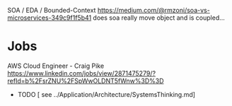 SOA / EDA / Bounded-Context
https://medium.com/@rmzoni/soa-vs-microservices-349c9f1f5b41
does soa really move object and is coupled...



# Jobs

AWS Cloud Engineer - Craig Pike
https://www.linkedin.com/jobs/view/2871475279/?refId=b%2FsrZNU%2FSpWwOLDNT5fWnw%3D%3D


- TODO [ see ../Application/Architecture/SystemsThinking.md]
